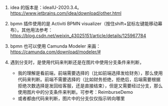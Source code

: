 1. idea 的版本是：ideaIU-2020.3.4。https://www.jetbrains.com/idea/download/other.html

2. bpmn 插件使用的是 Activiti BPMN visualizer（按住shift+鼠标左键能移动幕布）。其他用法参考：https://blog.csdn.net/weixin_43025151/article/details/125967784

3. bpmn 也可以使用 Camunda Modeler 来画：https://camunda.com/download/modeler/#

4. 遇到分支时，是使用代码来判断还是在图片中使用分支条件来判断，
    * 我的理解是看前端，前端需要选择的（比如前端选择发给财务），那么使用代码来判断。前端不需要选择的（比如财务拒绝，拒绝后，后端需要根据拒绝次数选择是发回给客服，还是直接结束），但是又需要经过分支，那么使用图片中的分支条件来判断。可参考：ReimburseDemo
    * 或者都由代码来判断，图片中的分支仅仅指示转向哪里